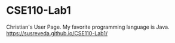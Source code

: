 # CSE110-Lab1
Christian's User Page.
My favorite programming language is Java.
https://susreveda.github.io/CSE110-Lab1/
